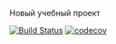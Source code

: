 Новый учебный проект

[![Build Status](https://app.travis-ci.com/evgen32br/job4j_desing.svg?branch=master)](https://app.travis-ci.com/evgen32br/job4j_desing)
[![codecov](https://codecov.io/gh/evgen32br/job4j_desing/branch/master/graph/badge.svg?token=1YY6Y45GPZ)](https://codecov.io/gh/evgen32br/job4j_desing)